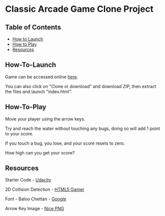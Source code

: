 # Classic Arcade Game Clone Project

## Table of Contents

- [How to Launch](#How-To-Launch)
- [How to Play](#How-To-Play)
- [Resources](#Resources)

## How-To-Launch

Game can be accessed online [here](https://kaahlan.github.io/arcade-game-clone/).

You can also click on "Clone or download" and download ZIP, then extract the files and launch "index.html".

## How-To-Play

Move your player using the arrow keys.

Try and reach the water without touching any bugs, doing so will add 1 point to your score.

If you touch a bug, you lose, and your score resets to zero.

How high can you get your score?

## Resources

Starter Code - [Udacity](https://github.com/udacity/frontend-nanodegree-arcade-game)

2D Collision Detection - [HTML5 Gamer](http://blog.sklambert.com/html5-canvas-game-2d-collision-detection/#d-collision-detection)

Font - Baloo Chettan - [Google](https://fonts.google.com/specimen/Baloo+Chettan)

Arrow Key Image - [Nice PNG](https://www.nicepng.com/ourpic/u2q8q8o0r5a9y3a9_arrow-key-transparent-background-arrow/)
